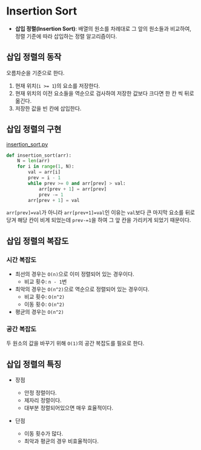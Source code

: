 # Insertion Sort

- **삽입 정렬(Insertion Sort)**: 배열의 원소를 차례대로 그 앞의 원소들과 비교하여, 정렬 기준에 따라 삽입하는 정렬 알고리즘이다.



## 삽입 정렬의 동작

오름차순을 기준으로 한다.

1. 현재 위치(`i >= 1`)의 요소를 저장한다.
2. 현재 위치의 이전 요소들을 역순으로 검사하여 저장한 값보다 크다면 한 칸 씩 뒤로 옮긴다.
3. 저장한 값을 빈 칸에 삽입한다.



## 삽입 정렬의 구현

[insertion_sort.py](https://github.com/leegwae/problem-solving/blob/main/sorting/insertion_sort.py)

```python
def insertion_sort(arr):
    N = len(arr)
    for i in range(1, N):
        val = arr[i]
        prev = i - 1
        while prev >= 0 and arr[prev] > val:
            arr[prev + 1] = arr[prev]
            prev -= 1
        arr[prev + 1] = val
```

`arr[prev]=val`가 아니라 `arr[prev+1]=val`인 이유는 `val`보다 큰 마지막 요소를 뒤로 당겨 해당 칸이 비게 되었는데 `prev-=1`을 하여 그 앞 칸을 가리키게 되었기 때문이다.



## 삽입 정렬의 복잡도

### 시간 복잡도

- 최선의 경우는 `O(n)`으로 이미 정렬되어 있는 경우이다.
  - 비교 횟수: `n - 1`번
- 최악의 경우는 `O(n^2)`으로 역순으로 정렬되어 있는 경우이다.
  - 비교 횟수: `O(n^2)`
  - 이동 횟수: `O(n^2)`
- 평균의 경우는 `O(n^2)`

### 공간 복잡도

두 원소의 값을 바꾸기 위해 `O(1)`의 공간 복잡도를 필요로 한다.



## 삽입 정렬의 특징

- 장점
  - 안정 정렬이다.
  - 제자리 정렬이다.
  - 대부분 정렬되어있으면 매우 효율적이다.

- 단점
  - 이동 횟수가 많다.
  - 최악과 평균의 경우 비효율적이다.